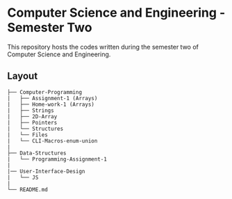 # Computer Science and Engineering - Semester Two

This repository hosts the codes written during the semester two of Computer Science and Engineering.

## Layout

```
├── Computer-Programming
|   ├── Assignment-1 (Arrays)
|   ├── Home-work-1 (Arrays)
|   ├── Strings
|   ├── 2D-Array
|   ├── Pointers
|   └── Structures
|   └── Files
|   └── CLI-Macros-enum-union
|
├── Data-Structures
|   └── Programming-Assignment-1
|
|── User-Interface-Design
|   └── JS
|
└── README.md

